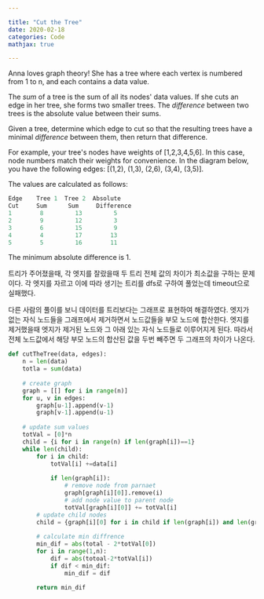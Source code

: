 ```yaml
---

title: "Cut the Tree"
date: 2020-02-18
categories: Code
mathjax: true

---
```


Anna loves graph theory! She has a tree where each vertex is numbered from 1 to n, and each contains a data value.

The *sum* of a tree is the sum of all its nodes' data values. If she cuts an edge in her tree, she forms two smaller trees. The *difference* between two trees is the absolute value between their sums.

Given a tree, determine which edge to cut so that the resulting trees have a minimal *difference* between them, then return that difference.

For example, your tree's nodes have weights of [1,2,3,4,5,6]. In this case, node numbers match their weights for convenience. In the diagram below, you have the following edges: [(1,2), (1,3), (2,6), (3,4), (3,5)].

The values are calculated as follows:

```python
Edge    Tree 1  Tree 2  Absolute
Cut     Sum      Sum     Difference
1        8         13         5
2        9         12         3
3        6         15         9
4        4         17        13
5        5         16        11
```

The minimum absolute difference is 1.



트리가 주어졌을때, 각 엣지를 잘랐을때 두 트리 전체 값의 차이가 최소값을 구하는 문제이다. 각 엣지를 자르고 이에 따라 생기는 트리를 dfs로 구하여 풀었는데 timeout으로 실패했다.

다른 사람의 풀이를 보니 데이터를 트리보다는 그래프로 표현하여 해결하였다. 엣지가 없는 자식 노드들을 그래프에서 제거하면서 노드값들을 부모 노드에 합산한다. 엣지를 제거했을때 엣지가 제거된 노드와 그 아래 있는 자식 노드들로 이루어지게 된다. 따라서 전체 노드값에서 해당 부모 노드의 합산된 값을 두번 빼주면 두 그래프의 차이가 나온다.



```python
def cutTheTree(data, edges):
    n = len(data)
    totla = sum(data)
    
    # create graph
    graph = [[] for i in range(n)]
    for u, v in edges:
        graph[u-1].append(v-1)
        graph[v-1].append(u-1)
    
    # update sum values
    totVal = [0]*n
    child = {i for i in range(n) if len(graph[i])==1}
    while len(child):
        for i in child:
            totVal[i] +=data[i]
            
            if len(graph[i]):
                # remove node from parnaet
                graph[graph[i][0]].remove(i)
                # add node value to parent node
                totVal[graph[i][0]] += totVal[i]
        # update child nodes
        child = {graph[i][0] for i in child if len(graph[i]) and len(graph[graph[i][0]])==1}
        
        # calculate min diffrence
        min_dif = abs(total - 2*totVal[0])
        for i in range(1,n):
            dif = abs(totoal-2*totVal[i])
            if dif < min_dif:
            	min_dif = dif
        
        return min_dif
```

